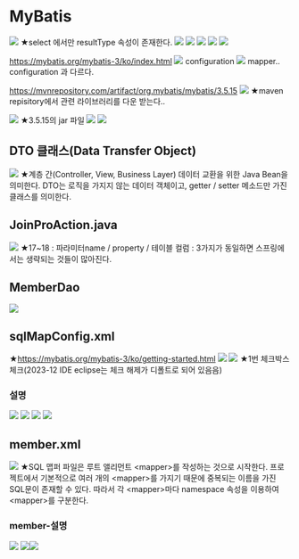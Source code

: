 # MyBatis
![](../image/Pasted%20image%2020240412090917.png)
★select 에서만 resultType 속성이 존재한다.
![](../image/Pasted%20image%2020240412090941.png)
![](../image/Pasted%20image%2020240412091021.png)
![](../image/Pasted%20image%2020240412091130.png)
![](../image/Pasted%20image%2020240412091236.png)
![](../image/Pasted%20image%2020240412091344.png)


https://mybatis.org/mybatis-3/ko/index.html
![](../image/Pasted%20image%2020240412091855.png)
configuration
![](../image/Pasted%20image%2020240412091824.png)
mapper.. configuration 과 다르다.

https://mvnrepository.com/artifact/org.mybatis/mybatis/3.5.15
![](../image/Pasted%20image%2020240412092059.png)
★maven repisitory에서 관련 라이브러리를 다운 받는다..

![](../image/Pasted%20image%2020240412092152.png)
★3.5.15의 jar 파일
![](../image/240412_Image20240412092211.png)
![](../image/Pasted%20image%2020240412094133.png)

## DTO 클래스(Data Transfer Object)
![](../image/Pasted%20image%2020240412094252.png)
★계층 간(Controller, View, Business Layer) 데이터 교환을 위한 Java Bean을 의미한다. DTO는 로직을 가지지 않는 데이터 객체이고, getter / setter 메소드만 가진 클래스를 의미한다.


## JoinProAction.java
![](../image/Pasted%20image%2020240412112052.png)
★17~18 : 파라미터name / property /  테이블 컬럼 : 3가지가 동일하면 스프링에서는 생략되는 것들이 많아진다.


## MemberDao
![](../image/Pasted%20image%2020240412113332.png)

## sqlMapConfig.xml
★https://mybatis.org/mybatis-3/ko/getting-started.html
![](../image/Pasted%20image%2020240412113619.png)
![](../image/Pasted%20image%2020240412120130.png)
★1번 체크박스 체크(2023-12 IDE eclipse는 체크 해제가 디폴트로 되어 있음음)

### 설명
![](../image/Pasted%20image%2020240412120156.png)
![](../image/Pasted%20image%2020240412121209.png)
![](../image/Pasted%20image%2020240412121902.png)
![](../image/Pasted%20image%2020240412122152.png)


## member.xml
![](../image/Pasted%20image%2020240412122746.png)
★SQL 맵퍼 파일은 루트 앨리먼트 \<mapper>를 작성하는 것으로 시작한다. 프로젝트에서 기본적으로 여러 개의 \<mapper>를 가지기 때문에 중복되는 이름을 가진 SQL문이 존재할 수 있다. 따라서 각 \<mapper>마다 namespace 속성을 이용하여 \<mapper>를 구분한다.


### member-설명
![](../image/Pasted%20image%2020240412123244.png)
![](../image/Pasted%20image%2020240412124926.png)![](../image/Pasted%20image%2020240412140550.png)
 
